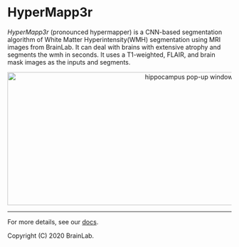 # HyperMapp3r

*HyperMapp3r* (pronounced hypermapper) is a CNN-based segmentation algorithm of White Matter Hyperintensity(WMH) segmentation
using MRI images from BrainLab.
It can deal with brains with extensive atrophy and segments the wmh in seconds.
It uses a T1-weighted, FLAIR, and brain mask images as the inputs and segments.

<p align="center">
      <img src="docs/images/wmh_pipeline.png" alt="hippocampus pop-up window"
      width="800" height="300"/>
</p>


____________________________

For more details, see our [docs](https://hypermapp3r.readthedocs.io).

Copyright (C) 2020 BrainLab.
